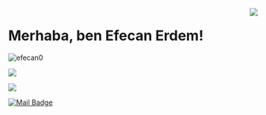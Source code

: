 <img align='right' src="https://github-readme-stats.vercel.app/api?username=efecan0&show_icons=true">

# Merhaba, ben Efecan Erdem! 
<p align="left"> <img src="https://komarev.com/ghpvc/?username=efecan0" alt="efecan0" /> </p>


[![](https://img.shields.io/github/followers/cobanov?style=social)](https://www.github.com/efecan0)



[![](https://img.shields.io/badge/linkedin-%230077B5.svg?&style=for-the-badge&logo=linkedin&logoColor=white)](https://www.linkedin.com/in/efecan-erdem-370a30201/)

[![Mail Badge](https://img.shields.io/badge/mertcobanov@gmail.com-c14438?style=for-the-badge&logo=Gmail&logoColor=white&link=mailto:efecanerdem0907@gmail.com)](mailto:efecanerdem0907@gmail.com)


